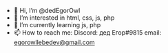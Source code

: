 - 👋 Hi, I’m @dedEgorOwl
- 👀 I’m interested in html, css, js, php
- 🌱 I’m currently learning js, php
- 📫 How to reach me:
          Discord: дед Егор#9815
          email: egorowllebedev@gmail.com

